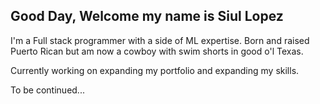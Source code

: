 ## Good Day, Welcome my name is Siul Lopez

I'm a Full stack programmer with a side of ML expertise. Born and raised Puerto Rican but am now a cowboy with swim shorts in good o'l Texas.

Currently working on expanding my portfolio and expanding my skills.

To be continued...
<!--
**siulAzure/SiulAzure** is a ✨ _special_ ✨ repository because its `README.md` (this file) appears on your GitHub profile.

Here are some ideas to get you started:

- 🔭 I’m currently working on ...
- 🌱 I’m currently learning ...
- 👯 I’m looking to collaborate on ...
- 🤔 I’m looking for help with ...
- 💬 Ask me about ...
- 📫 How to reach me: ...
- 😄 Pronouns: ...
- ⚡ Fun fact: ...
-->
